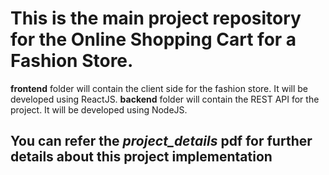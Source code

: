 # This is the main project repository for the Online Shopping Cart for a Fashion Store.

**frontend** folder will contain the client side for the fashion store. It will be developed using ReactJS.
**backend** folder will contain the REST API for the project. It will be developed using NodeJS.

## You can refer the *project_details* pdf for further details about this project implementation